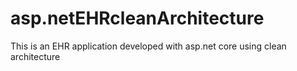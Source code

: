 # asp.netEHRcleanArchitecture
This is an EHR application developed with asp.net core using clean architecture 
